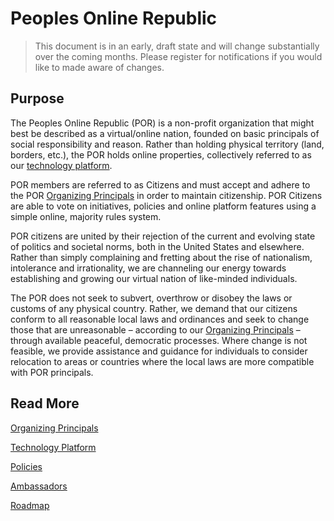 # Peoples Online Republic

> This document is in an early, draft state and will change substantially over the coming months. Please register for notifications if you would like to made aware of changes.

## Purpose

The Peoples Online Republic (POR) is a non-profit organization that might best be described as a virtual/online nation, founded on basic principals of social responsibility and reason. Rather than holding physical territory (land, borders, etc.), the POR holds online properties, collectively referred to as our [technology platform](platform.md).

POR members are referred to as Citizens and must accept and adhere to the POR [Organizing Principals](organizing-principals.md) in order to maintain citizenship. POR Citizens are able to vote on initiatives, policies and online platform features using a simple online, majority rules system.

POR citizens are united by their rejection of the current and evolving state of politics and societal norms, both in the United States and elsewhere. Rather than simply complaining and fretting about the rise of nationalism, intolerance and irrationality, we are channeling our energy towards establishing and growing our virtual nation of like-minded individuals.

The POR does not seek to subvert, overthrow or disobey the laws or customs of any physical country. Rather, we demand that our citizens conform to all reasonable local laws and ordinances and seek to change those that are unreasonable – according to our [Organizing Principals](organizing-principals.md) – through available peaceful, democratic processes. Where change is not feasible, we provide assistance and guidance for individuals to consider relocation to areas or countries where the local laws are more compatible with POR principals.

## Read More

[Organizing Principals](organizing-principals.md)

[Technology Platform](platform.md)

[Policies](policies.md)

[Ambassadors](ambassadors.md)

[Roadmap](roadmap.md)
